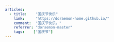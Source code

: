 ```yaml
---
articles:
  - title:    "国庆节快乐"
    link:     "https://doraemon-home.github.io/"
    comment:  "国庆节快乐。"
    referrer: "doraemon-master"
    tags:    ["国庆节"]
---
```

